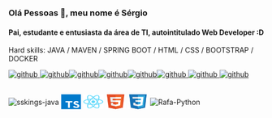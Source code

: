 ### Olá Pessoas 👋, meu nome é Sérgio
#### Pai, estudante e entusiasta da área de TI, autointitulado Web Developer :D

Hard skills: JAVA / MAVEN / SPRING BOOT / HTML / CSS / BOOTSTRAP / DOCKER

[<img src='https://cdn.jsdelivr.net/npm/simple-icons@3.0.1/icons/java.svg' alt='github' height='40'> <img src='https://cdn.jsdelivr.net/npm/simple-icons@3.0.1/icons/apachemaven.svg' alt='github' height='40'><img src='https://cdn.jsdelivr.net/npm/simple-icons@3.0.1/icons/spring.svg' alt='github' height='40'><img src='https://cdn.jsdelivr.net/npm/simple-icons@3.0.1/icons/html5.svg' alt='github' height='40'><img src='https://cdn.jsdelivr.net/npm/simple-icons@3.0.1/icons/css3.svg' alt='github' height='40'><img src='https://cdn.jsdelivr.net/npm/simple-icons@3.0.1/icons/bootstrap.svg' alt='github' height='40'>
<img src='https://cdn.jsdelivr.net/npm/simple-icons@3.0.1/icons/linux.svg' alt='github' height='40'>
<img src='https://cdn.jsdelivr.net/npm/simple-icons@3.0.1/icons/docker.svg' alt='github' height='40'>
](https://github.com/SSKings)

<div style="display: inline_block"><br>
  <img align="center" alt="sskings-java" height="30" width="40" src="https://raw.githubusercontent.com/devicons/devicon/master/icons/javas/java.svg">
  <img align="center" alt="Rafa-Ts" height="30" width="40" src="https://raw.githubusercontent.com/devicons/devicon/master/icons/typescript/typescript-plain.svg">
  <img align="center" alt="Rafa-React" height="30" width="40" src="https://raw.githubusercontent.com/devicons/devicon/master/icons/react/react-original.svg">
  <img align="center" alt="Rafa-HTML" height="30" width="40" src="https://raw.githubusercontent.com/devicons/devicon/master/icons/html5/html5-original.svg">
  <img align="center" alt="Rafa-CSS" height="30" width="40" src="https://raw.githubusercontent.com/devicons/devicon/master/icons/css3/css3-original.svg">
  <img align="center" alt="Rafa-Python" height="30" width="40" 

